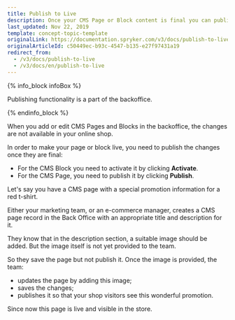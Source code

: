 ```yaml
---
title: Publish to Live
description: Once your CMS Page or Block content is final you can publish it to your shop website with a single click.
last_updated: Nov 22, 2019
template: concept-topic-template
originalLink: https://documentation.spryker.com/v3/docs/publish-to-live
originalArticleId: c50449ec-b93c-4547-b135-e27f97431a19
redirect_from:
  - /v3/docs/publish-to-live
  - /v3/docs/en/publish-to-live
---
```


{% info_block infoBox %}

Publishing functionality is a part of the backoffice.

{% endinfo_block %}

When you add or edit CMS Pages and Blocks in the backoffice, the changes are not available in your online shop.

In order to make your page or block live, you need to publish the changes once they are final:

* For the CMS Block you need to activate it by clicking **Activate**.
* For the CMS Page, you need to publish it by clicking **Publish**.

<!-- ../../resources/images/cms/publish-to-live.gif -->

Let's say you have a CMS page with a special promotion information for a red t-shirt.

Either your marketing team, or an e-commerce manager, creates a CMS page record in the Back Office with an appropriate title and description for it.

They know that in the description section, a suitable image should be added. But the image itself is not yet provided to the team.

So they save the page but not publish it. Once the image is provided, the team:

* updates the page by adding this image;
* saves the changes;
* publishes it so that your shop visitors see this wonderful promotion.

Since now this page is live and visible in the store.
